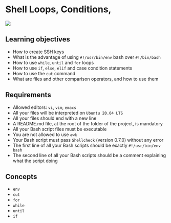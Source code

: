 # Shell Loops, Conditions,
![](https://phoenixnap.com/kb/wp-content/uploads/2021/12/individual.sh-for-loop-script.png)

## Learning objectives

- How to create SSH keys
- What is the advantage of using `#!/usr/bin/env` bash over `#!/bin/bash`
- How to use `while`, `until` and `for` loops
- How to use `if`, `else`, `elif` and case condition statements
- How to use the `cut` command
- What are files and other comparison operators, and how to use them

## Requirements

- Allowed editors: `vi`, `vim`, `emacs`
- All your files will be interpreted on `Ubuntu 20.04 LTS`
- All your files should end with a new line
- A README.md file, at the root of the folder of the project, is mandatory
- All your Bash script files must be executable
- You are not allowed to use `awk`
- Your Bash script must pass `Shellcheck` (version 0.7.0) without any error
- The first line of all your Bash scripts should be exactly `#!/usr/bin/env bash`
- The second line of all your Bash scripts should be a comment explaining what the script doing

## Concepts

- `env`
- `cut`
- `for`
- `while`
- `until`
- `if`
